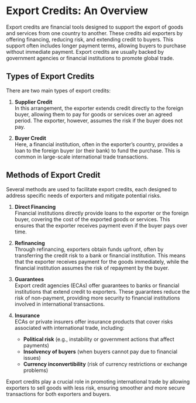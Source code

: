 # Export Credits: An Overview

Export credits are financial tools designed to support the export of goods and services from one country to another. These credits aid exporters by offering financing, reducing risk, and extending credit to buyers. This support often includes longer payment terms, allowing buyers to purchase without immediate payment. Export credits are usually backed by government agencies or financial institutions to promote global trade.

## Types of Export Credits

There are two main types of export credits:

1. **Supplier Credit**  
   In this arrangement, the exporter extends credit directly to the foreign buyer, allowing them to pay for goods or services over an agreed period. The exporter, however, assumes the risk if the buyer does not pay.

2. **Buyer Credit**  
   Here, a financial institution, often in the exporter’s country, provides a loan to the foreign buyer (or their bank) to fund the purchase. This is common in large-scale international trade transactions.

## Methods of Export Credit

Several methods are used to facilitate export credits, each designed to address specific needs of exporters and mitigate potential risks.

1. **Direct Financing**  
   Financial institutions directly provide loans to the exporter or the foreign buyer, covering the cost of the exported goods or services. This ensures that the exporter receives payment even if the buyer pays over time.

2. **Refinancing**  
   Through refinancing, exporters obtain funds upfront, often by transferring the credit risk to a bank or financial institution. This means that the exporter receives payment for the goods immediately, while the financial institution assumes the risk of repayment by the buyer.

3. **Guarantees**  
   Export credit agencies (ECAs) offer guarantees to banks or financial institutions that extend credit to exporters. These guarantees reduce the risk of non-payment, providing more security to financial institutions involved in international transactions.

4. **Insurance**  
   ECAs or private insurers offer insurance products that cover risks associated with international trade, including:
   - **Political risk** (e.g., instability or government actions that affect payments)
   - **Insolvency of buyers** (when buyers cannot pay due to financial issues)
   - **Currency inconvertibility** (risk of currency restrictions or exchange problems)

Export credits play a crucial role in promoting international trade by allowing exporters to sell goods with less risk, ensuring smoother and more secure transactions for both exporters and buyers.
